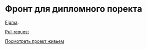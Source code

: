 # Фронт для дипломного поректа

[Figma](https://www.figma.com/file/cQp1mly7cpbJe2rArxjCuU/Diploma-BB?node-id=932%3A2618).

[Pull request](https://github.com/Borisbell/movies-explorer-frontend/pull/2)

[Посмотреть проект живьем](https://moviesbb.nomorepartiesxyz.ru/)
